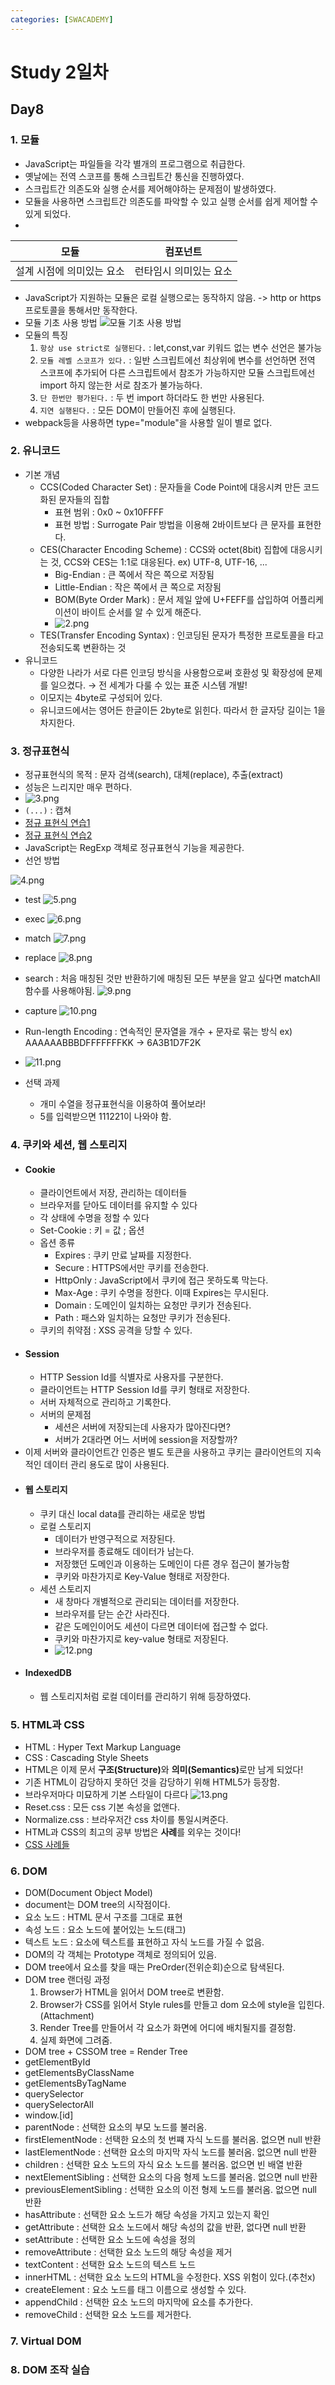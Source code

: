 ```yaml
---
categories: [SWACADEMY]
---
```


# Study 2일차

## Day8

### 1. 모듈

- JavaScript는 파일들을 각각 별개의 프로그램으로 취급한다.
- 옛날에는 전역 스코프를 통해 스크립트간 통신을 진행하였다.
- 스크립트간 의존도와 실행 순서를 제어해야하는 문제점이 발생하였다.
- 모듈을 사용하면 스크립트간 의존도를 파악할 수 있고 실행 순서를 쉽게 제어할 수 있게 되었다.
-

|       모듈        |     컴포넌트      |
|:---------------:|:-------------:|
| 설계 시점에 의미있는 요소  | 런타임시 의미있는 요소  |

- JavaScript가 지원하는 모듈은 로컬 실행으로는 동작하지 않음. -> http or https 프로토콜을 통해서만 동작한다.
- 모듈 기초 사용 방법
  ![모듈 기초 사용 방법](/assets/images/2023/01/03/1.png)
- 모듈의 특징
  1. `항상 use strict로 실행된다.` : let,const,var 키워드 없는 변수 선언은 불가능
  2. `모듈 레벨 스코프가 있다.` : 일반 스크립트에선 최상위에 변수를 선언하면 전역 스코프에 추가되어 다른 스크립트에서 참조가 가능하지만 모듈 스크립트에선 import 하지 않는한 서로 참조가 불가능하다.
  3. `단 한번만 평가된다.` : 두 번 import 하더라도 한 번만 사용된다.
  4. `지연 실행된다.` : 모든 DOM이 만들어진 후에 실행된다.
- webpack등을 사용하면 type="module"을 사용할 일이 별로 없다.

### 2. 유니코드

- 기본 개념
  - CCS(Coded Character Set) : 문자들을 Code Point에 대응시켜 만든 코드화된 문자들의 집합
    - 표현 범위 : 0x0 ~ 0x10FFFF
    - 표현 방법 : Surrogate Pair 방법을 이용해 2바이트보다 큰 문자를 표현한다.
  - CES(Character Encoding Scheme) : CCS와 octet(8bit) 집합에 대응시키는 것, CCS와 CES는 1:1로 대응된다. ex) UTF-8, UTF-16, ...
    - Big-Endian : 큰 쪽에서 작은 쪽으로 저장됨
    - Little-Endian : 작은 쪽에서 큰 쪽으로 저장됨
    - BOM(Byte Order Mark) : 문서 제일 앞에 U+FEFF를 삽입하여 어플리케이션이 바이트 순서를 알 수 있게 해준다.
    - ![2.png](/assets/images/2023/01/03/2.png)
  - TES(Transfer Encoding Syntax) : 인코딩된 문자가 특정한 프로토콜을 타고 전송되도록 변환하는 것
- 유니코드
  - 다양한 나라가 서로 다른 인코딩 방식을 사용함으로써 호환성 및 확장성에 문제를 일으켰다. &rightarrow; 전 세계가 다룰 수 있는 표준 시스템 개발!
  - 이모지는 4byte로 구성되어 있다.
  - 유니코드에서는 영어든 한글이든 2byte로 읽힌다. 따라서 한 글자당 길이는 1을 차지한다.

### 3. 정규표현식

- 정규표현식의 목적 : 문자 검색(search), 대체(replace), 추출(extract)
- 성능은 느리지만 매우 편하다.
- ![3.png](/assets/images/2023/01/03/3.png)
- `(...)` : 캡쳐
- [정규 표현식 연습1](https://regexone.com/)
- [정규 표현식 연습2](https://alf.nu/RegexGolf/)
- JavaScript는 RegExp 객체로 정규표현식 기능을 제공한다.
- 선언 방법

![4.png](/assets/images/2023/01/03/4.png)
- test
![5.png](/assets/images/2023/01/03/5.png)
- exec
![6.png](/assets/images/2023/01/03/6.png)
- match
![7.png](/assets/images/2023/01/03/7.png)
- replace
![8.png](/assets/images/2023/01/03/8.png)
- search : 처음 매칭된 것만 반환하기에 매칭된 모든 부분을 알고 싶다면 matchAll함수를 사용해야됨.
![9.png](/assets/images/2023/01/03/9.png)
- capture
![10.png](/assets/images/2023/01/03/10.png)
- Run-length Encoding : 연속적인 문자열을 개수 + 문자로 묶는 방식 ex) AAAAAABBBDFFFFFFFKK &rarr; 6A3B1D7F2K
- ![11.png](/assets/images/2023/01/03/11.png)

- 선택 과제
  - 개미 수열을 정규표현식을 이용하여 풀어보라! 
  - 5를 입력받으면 111221이 나와야 함.

### 4. 쿠키와 세션, 웹 스토리지

- #### Cookie 
  - 클라이언트에서 저장, 관리하는 데이터들
  - 브라우저를 닫아도 데이터를 유지할 수 있다
  - 각 상태에 수명을 정할 수 있다
  - Set-Cookie : 키 = 값 ; 옵션
  - 옵션 종류
    - Expires : 쿠키 만료 날짜를 지정한다.
    - Secure : HTTPS에서만 쿠키를 전송한다.
    - HttpOnly : JavaScript에서 쿠키에 접근 못하도록 막는다.
    - Max-Age : 쿠키 수명을 정한다. 이때 Expires는 무시된다.
    - Domain : 도메인이 일치하는 요청만 쿠키가 전송된다.
    - Path : 패스와 일치하는 요청만 쿠키가 전송된다.
  - 쿠키의 취약점 : XSS 공격을 당할 수 있다.
- #### Session
  - HTTP Session Id를 식별자로 사용자를 구분한다.
  - 클라이언트는 HTTP Session Id를 쿠키 형태로 저장한다.
  - 서버 자체적으로 관리하고 기록한다.
  - 서버의 문제점
    - 세션은 서버에 저장되는데 사용자가 많아진다면?
    - 서버가 2대라면 어느 서버에 session을 저장할까?
- 이제 서버와 클라이언트간 인증은 별도 토큰을 사용하고 쿠키는 클라이언트의 지속적인 데이터 관리 용도로 많이 사용된다.
- #### 웹 스토리지
  - 쿠키 대신 local data를 관리하는 새로운 방법
  - 로컬 스토리지
    - 데이터가 반영구적으로 저장된다.
    - 브라우저를 종료해도 데이터가 남는다.
    - 저장했던 도메인과 이용하는 도메인이 다른 경우 접근이 불가능함
    - 쿠키와 마찬가지로 Key-Value 형태로 저장한다.
  - 세션 스토리지
    - 새 창마다 개별적으로 관리되는 데이터를 저장한다.
    - 브라우저를 닫는 순간 사라진다.
    - 같은 도메인이어도 세션이 다르면 데이터에 접근할 수 없다.
    - 쿠키와 마찬가지로 key-value 형태로 저장된다.
    - ![12.png](/assets/images/2023/01/03/12.png)
- #### IndexedDB
  - 웹 스토리지처럼 로컬 데이터를 관리하기 위해 등장하였다.

### 5. HTML과 CSS

- HTML : Hyper Text Markup Language
- CSS : Cascading Style Sheets
- HTML은 이제 문서 <strong>구조(Structure)</strong>와 <strong>의미(Semantics)</strong>로만 남게 되었다!
- 기존 HTML이 감당하지 못하던 것을 감당하기 위해 HTML5가 등장함.
- 브라우저마다 미묘하게 기본 스타일이 다르다
![13.png](/assets/images/2023/01/03/13.png)
- Reset.css : 모든 css 기본 속성을 없앤다.
- Normalize.css : 브라우저간 css 차이를 통일시켜준다.
- HTML과 CSS의 최고의 공부 방법은 **사례**를 외우는 것이다!
- [CSS 사례들](https://codepen.io/)

### 6. DOM

- DOM(Document Object Model)
- document는 DOM tree의 시작점이다.
- 요소 노드 : HTML 문서 구조를 그대로 표현
- 속성 노드 : 요소 노드에 붙어있는 노드(태그)
- 텍스트 노드 : 요소에 텍스트를 표현하고 자식 노드를 가질 수 없음.
- DOM의 각 객체는 Prototype 객체로 정의되어 있음.
- DOM tree에서 요소를 찾을 때는 PreOrder(전위순회)순으로 탐색된다.
- DOM tree 랜더링 과정
  1. Browser가 HTML을 읽어서 DOM tree로 변환함.
  2. Browser가 CSS를 읽어서 Style rules를 만들고 dom 요소에 style을 입힌다.(Attachment)
  3. Render Tree를 만들어서 각 요소가 화면에 어디에 배치될지를 결정함.
  4. 실제 화면에 그려줌.
- DOM tree + CSSOM tree = Render Tree
- getElementById
- getElementsByClassName
- getElementsByTagName
- querySelector
- querySelectorAll
- window.[id]
- parentNode : 선택한 요소의 부모 노드를 불러옴.
- firstElementNode : 선택한 요소의 첫 번쨰 자식 노드를 불러옴. 없으면 null 반환
- lastElementNode : 선택한 요소의 마지막 자식 노드를 불러옴. 없으면 null 반환
- children : 선택한 요소 노드의 자식 요소 노드를 불러옴. 없으면 빈 배열 반환
- nextElementSibling : 선택한 요소의 다음 형제 노드를 불러옴. 없으면 null 반환
- previousElementSibling : 선택한 요소의 이전 형제 노드를 불러옴. 없으면 null 반환
- hasAttribute : 선택한 요소 노드가 해당 속성을 가지고 있는지 확인
- getAttribute : 선택한 요소 노드에서 해당 속성의 값을 반환, 없다면 null 반환
- setAttribute : 선택한 요소 노드에 속성을 정의
- removeAttribute : 선택한 요소 노드의 해당 속성을 제거
- textContent : 선택한 요소 노드의 텍스트 노드
- innerHTML : 선택한 요소 노드의 HTML을 수정한다. XSS 위험이 있다.(추천x)
- createElement : 요소 노드를 태그 이름으로 생성할 수 있다.
- appendChild : 선택한 요소 노드의 마지막에 요소를 추가한다.
- removeChild : 선택한 요소 노드를 제거한다.

### 7. Virtual DOM

### 8. DOM 조작 실습